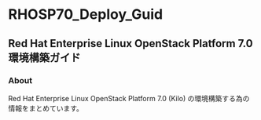 # RHOSP70_Deploy_Guid
## Red Hat Enterprise Linux OpenStack Platform 7.0 環境構築ガイド

### About
Red Hat Enterprise Linux OpenStack Platform 7.0 (Kilo) の環境構築する為の情報をまとめています。


